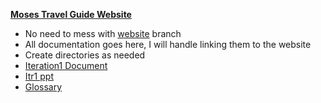 **[Moses Travel Guide Website](https://potatofishes.github.io/MosesTravelGuide/)**
* No need to mess with [website](https://potatofishes.github.io/MosesTravelGuide/) branch
* All documentation goes here, I will handle linking them to the website
* Create directories as needed
* [Iteration1 Document](https://baylor0-my.sharepoint.com/:w:/g/personal/benjamin_kilpatrick1_baylor_edu/EUcGaozR_glHtUu_5AXeCOQBihw7k1ezsnR1DwTqWSUedg?e=VE9ePJ)
* [ Itr1 ppt](https://baylor0-my.sharepoint.com/:p:/g/personal/benjamin_kilpatrick1_baylor_edu/EWG4ZXg90yZAs37zNQt8v-cBaU_cG1sf-LXC2NJhMS6oZQ?e=3n6O92)
* [Glossary](https://baylor0-my.sharepoint.com/:w:/g/personal/benjamin_kilpatrick1_baylor_edu/EflGR9307H1BjfLk7DVUCyQBFHDm1cB_QjMPRDU01izPcA?e=9lfUBT)
